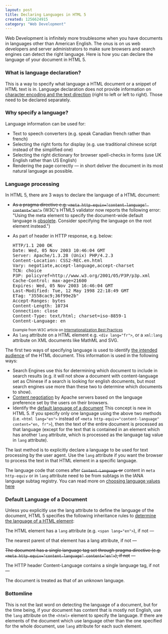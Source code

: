 ```yaml
--- 
layout: post
title: Declaring Languages in HTML 5
created: 1256624915
category: "Web Development"
---
```

<p>Web Development is infinitely more troublesome when you have documents in languages other than American English. The onus is on us web developers and server administrators to make sure browsers and search engines can detect the right language. Here is how you can declare the language of your document in HTML 5.</p> 

<h3>What is language declaration?</h3>
<p>This is a way to specify what language a HTML document or a snippet of HTML text is in. Language declaration does not provide information on <a href="http://www.w3.org/TR/i18n-html-tech-lang/#ri20050208.093646470">character encoding and the text direction</a> (right to left or left to right). Those need to be declared separately.</p>  

<h3>Why specify a language?</h3>
<p>Language information can be used for:</p>
<ul><li>Text to speech converters (e.g. speak Canadian french rather than french)</li>
		<li>Selecting the right fonts for display (e.g. use  traditional chinese script instead of the simplified one)</li>
		<li>Selecting the right dictionary for browser spell-checks in forms (use UK English rather than US English)</li>
		<li>Rendering the page correctly — in short deliver the document in its most natural language as possible.</li>
</ul>

<h3>Language processing</h3>
<p>In HTML 5, there are 3 ways to declare the language of a HTML document:</p>
<ul><li><del>As a pragma directive e.g. <code>&lt;meta http-equiv=&quot;content-language&quot; content=&quot;en&quot;&gt;</code></del> (W3C's HTML5 validator now reports the following error: "Using the meta element to specify the document-wide default language is <a href="http://www.w3.org/TR/2011/WD-html-markup-20110113/meta.http-equiv.content-language.html">obsolete</a>. Consider specifying the language on the root element instead.")</li>
	<li><p>As part of header in HTTP response, e.g. below:</p>
<pre>
HTTP/1.1 200 OK
Date: Wed, 05 Nov 2003 10:46:04 GMT
Server: Apache/1.3.28 (Unix) PHP/4.2.3
Content-Location: CSS2-REC.en.html
Vary: negotiate,accept-language,accept-charset
TCN: choice
P3P: policyref=http://www.w3.org/2001/05/P3P/p3p.xml
Cache-Control: max-age=21600
Expires: Wed, 05 Nov 2003 16:46:04 GMT
Last-Modified: Tue, 12 May 1998 22:18:49 GMT
ETag: "3558cac9;36f99e2b"
Accept-Ranges: bytes
Content-Length: 10734
Connection: close
Content-Type: text/html; charset=iso-8859-1
Content-Language: en			
</pre>
	<small>Example from W3C article on <a href="http://www.w3.org/TR/i18n-html-tech-lang/#ri20040808.101452727">Internationalization Best Practices</a></small>
	</li>
<li>As <code>lang</code> attribute on a HTML element e.g. <code>&lt;div lang=&quot;fr&quot;&gt;</code>, or a <code>xml:lang</code> attribute on XML documents like MathML and SVG.</li> </ul>

<p>The first two ways of specifying language is used to identify <a href="http://www.w3.org/TR/i18n-html-tech-lang/#ri20040808.101452727">the intended audience</a> of the HTML document. This information is used in the following ways:</p>
<ul>
	<li>Search Engines use this for determining which document to include in search results (e.g. it will not show a document with content-language set as Chinese if a search is looking for english documents, but most search engines use more than these two to determine which documents to show).</li>
	<li><a href="http://httpd.apache.org/docs/2.0/content-negotiation.html">Content negotiation</a> by Apache servers based on the language preference set by the users on their browsers.</li> 
	<li>Identify the <a href="http://www.whatwg.org/specs/web-apps/current-work/multipage/elements.html#attr-lang">default language of a document</a> This concept is new in HTML 5. If you specify only one language using the above two methods (i.e. <code>&lt;html lang=&quot;en&quot;&gt;</code> instead of <code>&lt;meta http-equiv=&quot;content-language&quot; content=&quot;en, fr&quot;&gt;</code>), then the text of the entire document is processed as that language (except for the text that is contained in an element which has another <code>lang</code> attribute, which is processed as the language tag value in <code>lang</code> attribute). </li> 
</ul>
<p>The last method is to explicitly declare a language to be used for text processing by the user agent. Use the <code>lang</code> attribute if you want the browser to process the text in that HTML element in a specific language.</p> 
<p>The language code that comes after <del><code>Content-Language</code> or</del> content in <code>meta http-equiv</code> or in <code>lang</code> attribute need to be from subtags in the IANA language subtag registry. You can read more on <a href="http://www.w3.org/TR/i18n-html-tech-lang/#ri20030218.131140352">choosing language values here</a></p>
<h3>Default Language of a Document</h3>
<p>Unless you explicitly use the lang attribute to define the language of the document, HTML 5 specifies the following inheritance rules to <a href="http://www.whatwg.org/specs/web-apps/current-work/multipage/elements.html#the-lang-and-xml:lang-attributes">determine the language of a HTML element</a>: 
	<p>The HTML element has a <code>lang</code> attribute (e.g. <code>&lt;span lang=&quot;en&quot;&gt;</code>), if not &mdash;</p>
	<p>The nearest parent of that element has a lang attribute, if not &mdash;</p>	
	<p><del>The document has a single language tag set through pragma directive (e.g. <code>&lt;meta http-equiv=&quot;content-language&quot; content=&quot;en&quot;&gt;</code>), if not</del> &mdash;
	</p>
	<p>The HTTP header Content-Language contains a single language tag, if not &mdash;</p>
	<p>The document is treated as that of an unknown language.</p>  
<h3>Bottomline</h3> 
<p>This is not the last word on detecting the language of a document, but for the time being, if your document has content that is mostly not English, use the <code>lang</code> attribute on the <code>&lt;html&gt;</code> element to specify the language. If there are elements of the document which use language other than the one specified for the whole document, use <code>lang</code> attribute for each such element.</p>
